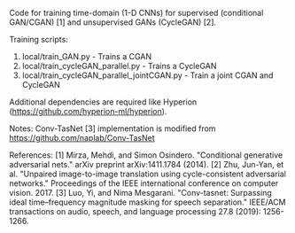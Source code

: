 Code for training time-domain (1-D CNNs) for supervised (conditional GAN/CGAN) [1] and unsupervised GANs (CycleGAN) [2].

Training scripts:
1. local/train_GAN.py - Trains a CGAN
2. local/train_cycleGAN_parallel.py - Trains a CycleGAN
3. local/train_cycleGAN_parallel_jointCGAN.py - Train a joint CGAN and CycleGAN

Additional dependencies are required like Hyperion (https://github.com/hyperion-ml/hyperion).

Notes:
Conv-TasNet [3] implementation is modified from https://github.com/naplab/Conv-TasNet

References:
[1] Mirza, Mehdi, and Simon Osindero. "Conditional generative adversarial nets." arXiv preprint arXiv:1411.1784 (2014).
[2] Zhu, Jun-Yan, et al. "Unpaired image-to-image translation using cycle-consistent adversarial networks." Proceedings of the IEEE international conference on computer vision. 2017.
[3] Luo, Yi, and Nima Mesgarani. "Conv-tasnet: Surpassing ideal time–frequency magnitude masking for speech separation." IEEE/ACM transactions on audio, speech, and language processing 27.8 (2019): 1256-1266.
